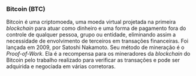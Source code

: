 ### Bitcoin (BTC)

Bitcoin é uma criptomoeda, uma moeda virtual projetada na primeira _blockchain_ para atuar como dinheiro e uma forma de pagamento fora do controle de qualquer pessoa, grupo ou entidade, eliminando assim a necessidade de envolvimento de terceiros em transações financeiras. Foi lançada em 2009, por Satoshi Nakamoto. Seu método de mineração é o _Proof-of-Work_. Ela é a recompensa para os mineradores da _blockchain_ do Bitcoin pelo trabalho realizado para verificar as transações e pode ser adquirida e negociada em várias corretoras. 
